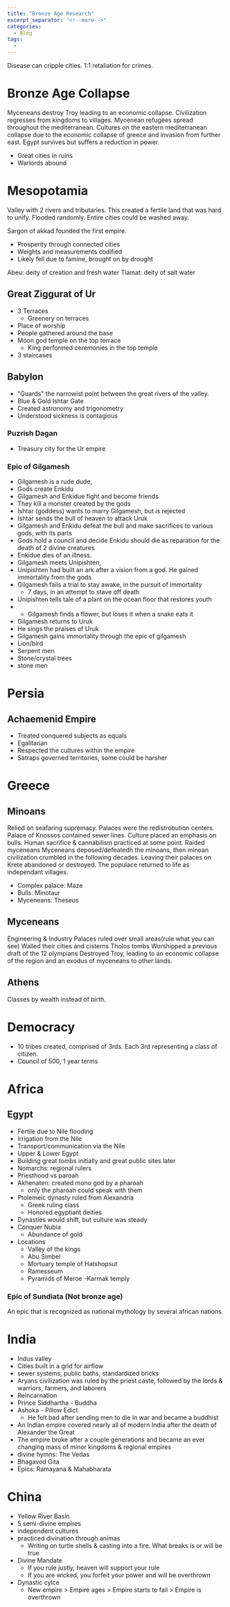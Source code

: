 ```yaml
---
title: "Bronze Age Research"
excerpt_separator: "<!--more-->"
categories: 
  - Blog
tags:
  - 
---
```


Disease can cripple cities.
1:1 retaliation for crimes.

# Bronze Age Collapse
Myceneans destroy Troy leading to an economic collapse. Civilization regresses from kingdoms to villages.
Mycenean refugees spread throughout the mediterranean. Cultures on the eastern mediterranean collapse due to the economic collapse of greece and invasion from further east. Egypt survives but suffers a reduction in power.
  - Great cities in ruins
  - Warlords abound


# Mesopotamia
Valley with 2 rivers and tributaries. This created a fertile land that was hard to unify.
Flooded randomly. Entire cities could be washed away.

Sargon of akkad founded the first empire.
  - Prosperity through connected cities
  - Weights and measurements codified
  - Likely fell due to famine, brought on by drought

Abeu: deity of creation and fresh water
Tiamat: deity of salt water

## Great Ziggurat of Ur
  - 3 Terraces
    - Greenery on terraces
  - Place of worship
  - People gathered around the base
  - Moon god temple on the top terrace
    - King performed ceremonies in the top temple
  - 3 staircases

## Babylon
  - "Guards" the narrowist point between the great rivers of the valley.
  - Blue & Gold Ishtar Gate
  - Created astronomy and trigonometry
  - Understood sickness is contagious

### Puzrish Dagan
  - Treasury city for the Ur empire

### Epic of Gilgamesh
  - Gilgamesh is a rude dude,
  - Gods create Enkidu
  - Gilgamesh and Enkidue fight and become friends
  - They kill a monster created by the gods
  - Ishtar (goddess) wants to marry Gilgamesh, but is rejected
  - Ishtar sends the bull of heaven to attack Uruk
  - Gilgamesh and Enkidu defeat the bull and make sacrifices to various gods, with its parts
  - Gods hold a council and decide Enkidu should die as reparation for the death of 2 divine creatures
  - Enkidue dies of an illness.
  - Gilgamesh meets Unipishten,
  - Unipishten had built an ark after a vision from a god. He gained immortality from the gods 
  - Gilgamesh fails a trial to stay awake, in the pursuit of immortality
    - 7 days, in an attempt to stave off death
  - Unipishten tells tale of a plant on the ocean floor that restores youth
  - - Gilgamesh finds a flower, but loses it when a snake eats it
  - Gilgamesh returns to Uruk
  - He sings the praises of Uruk
  - Gilgamesh gains immortality through the epic of gilgamesh
  - Lion/bird
  - Serpent men
  - Stone/crystal trees
  - stone men

# Persia
## Achaemenid Empire
  - Treated conquered subjects as equals
  - Egalitarian
  - Respected the cultures within the empire
  - Satraps governed territories, some could be harsher

# Greece

## Minoans
Relied on seafaring supremacy.
Palaces were the redistrobution centers.
Palace of Knossos contained sewer lines.
Culture placed an emphasis on bulls.
Human sacrifice & cannabilism practiced at some point.
Raided myceneans
Myceneans deposed/defeatedh the minoans, then minoan civilization crumbled in the following decades. Leaving their palaces on Krete abandoned or destroyed. The populace returned to life as independant villages.

  - Complex palace: Maze
  - Bulls: Minotaur
  - Myceneans: Theseus

## Myceneans
Engineering & Industry
Palaces ruled over small areas(rule what you can see)
Walled their cities and cisterns
Tholos tombs
Worshipped a previous draft of the 12 olympians
Destroyed Troy, leading to an economic collapse of the region and an exodus of myceneans to other lands.

## Athens
Classes by wealth instead of birth.
# Democracy
- 10 tribes created, comprised of 3rds. Each 3rd representing a class of citizen.
- Council of 500, 1 year terms

# Africa

## Egypt
  - Fertile due to Nile flooding
  - Irrigation from the Nile
  - Transport/communication via the Nile
  - Upper & Lower Egypt
  - Building great tombs initially and great public sites later
  - Nomarchs: regional rulers
  - Priesthood vs paroah
  - Akhenaten: created mono god by a pharoah
    - only the pharoah could speak with them
  - Ptolemeic dynasty ruled from Alexandria
    - Greek ruling class
    - Honored egyptiant deities
  - Dynasties would shift, but culture was steady
  - Conquer Nubia
    - Abundance of gold
  - Locations
    - Valley of the kings
    - Abu Simbel
    - Mortuary temple of Hatshopsut
    - Ramesseum
    - Pyramids of Meroe
    -Karmak temply

  

### Epic of Sundiata (Not bronze age)
An epic that is recognized as national mythology by several african nations.

# India
- Indus valley
- Cities built in a grid for airflow
- sewer systems, public baths, standardized bricks
- Aryans civilization was ruled by the priest caste, followed by the lords & warriors, farmers, and laborers
- Reincarnation
- Prince Siddhartha - Buddha
- Ashoka - Pillow Edict
  - He felt bad after sending men to die in war and became a buddhist
- An Indian empire covered nearly all of modern India after the death of Alexander the Great
- The empire broke after a couple generations and became an ever changing mass of minor kingdoms & regional empires
- divine hymns: The Vedas
- Bhagavod Gita
- Epics: Ramayana & Mahabharata

# China
- Yellow River Basin
- 5 semi-divine empires
- independent cultures
- practiced divination through animas
  - Writing on turtle shells & casting into a fire. What breaks is or will be true
- Divine Mandate
  - If you rule justly, heaven will support your rule
  - If you are wicked, you forfeit your power and will be overthrown
- Dynastic cylce
  - New empire > Empire ages > Empire starts to fail > Empire is overthrown

